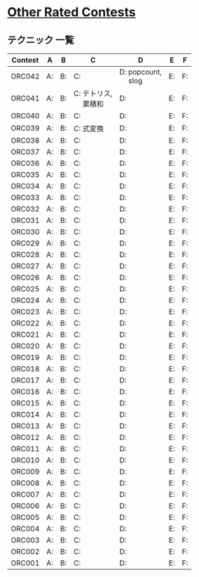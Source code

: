 # [Other Rated Contests](https://kenkoooo.com/atcoder/#/table/)

## テクニック 一覧

| Contest | A  | B  | C                         | D                       | E  | F  |
|---------|----|----|---------------------------|-------------------------|----|----|
| ORC042  | A: | B: | C:                        | D: popcount,<br>　 slog | E: | F: |
| ORC041  | A: | B: | C: テトリス,<br>　 累積和 | D:                      | E: | F: |
| ORC040  | A: | B: | C:                        | D:                      | E: | F: |
| ORC039  | A: | B: | C: 式変換                 | D:                      | E: | F: |
| ORC038  | A: | B: | C:                        | D:                      | E: | F: |
| ORC037  | A: | B: | C:                        | D:                      | E: | F: |
| ORC036  | A: | B: | C:                        | D:                      | E: | F: |
| ORC035  | A: | B: | C:                        | D:                      | E: | F: |
| ORC034  | A: | B: | C:                        | D:                      | E: | F: |
| ORC033  | A: | B: | C:                        | D:                      | E: | F: |
| ORC032  | A: | B: | C:                        | D:                      | E: | F: |
| ORC031  | A: | B: | C:                        | D:                      | E: | F: |
| ORC030  | A: | B: | C:                        | D:                      | E: | F: |
| ORC029  | A: | B: | C:                        | D:                      | E: | F: |
| ORC028  | A: | B: | C:                        | D:                      | E: | F: |
| ORC027  | A: | B: | C:                        | D:                      | E: | F: |
| ORC026  | A: | B: | C:                        | D:                      | E: | F: |
| ORC025  | A: | B: | C:                        | D:                      | E: | F: |
| ORC024  | A: | B: | C:                        | D:                      | E: | F: |
| ORC023  | A: | B: | C:                        | D:                      | E: | F: |
| ORC022  | A: | B: | C:                        | D:                      | E: | F: |
| ORC021  | A: | B: | C:                        | D:                      | E: | F: |
| ORC020  | A: | B: | C:                        | D:                      | E: | F: |
| ORC019  | A: | B: | C:                        | D:                      | E: | F: |
| ORC018  | A: | B: | C:                        | D:                      | E: | F: |
| ORC017  | A: | B: | C:                        | D:                      | E: | F: |
| ORC016  | A: | B: | C:                        | D:                      | E: | F: |
| ORC015  | A: | B: | C:                        | D:                      | E: | F: |
| ORC014  | A: | B: | C:                        | D:                      | E: | F: |
| ORC013  | A: | B: | C:                        | D:                      | E: | F: |
| ORC012  | A: | B: | C:                        | D:                      | E: | F: |
| ORC011  | A: | B: | C:                        | D:                      | E: | F: |
| ORC010  | A: | B: | C:                        | D:                      | E: | F: |
| ORC009  | A: | B: | C:                        | D:                      | E: | F: |
| ORC008  | A: | B: | C:                        | D:                      | E: | F: |
| ORC007  | A: | B: | C:                        | D:                      | E: | F: |
| ORC006  | A: | B: | C:                        | D:                      | E: | F: |
| ORC005  | A: | B: | C:                        | D:                      | E: | F: |
| ORC004  | A: | B: | C:                        | D:                      | E: | F: |
| ORC003  | A: | B: | C:                        | D:                      | E: | F: |
| ORC002  | A: | B: | C:                        | D:                      | E: | F: |
| ORC001  | A: | B: | C:                        | D:                      | E: | F: |
